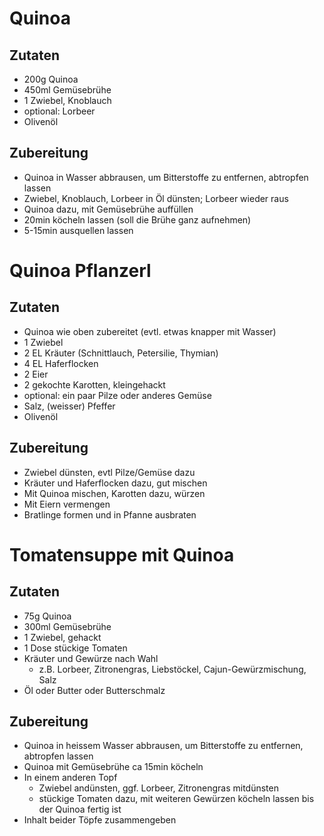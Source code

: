 # Quinoa

## Zutaten
* 200g Quinoa
* 450ml Gemüsebrühe
* 1 Zwiebel, Knoblauch
* optional: Lorbeer
* Olivenöl

## Zubereitung
* Quinoa in Wasser abbrausen, um Bitterstoffe zu entfernen, abtropfen lassen
* Zwiebel, Knoblauch, Lorbeer in Öl dünsten; Lorbeer wieder raus
* Quinoa dazu, mit Gemüsebrühe auffüllen
* 20min köcheln lassen (soll die Brühe ganz aufnehmen)
* 5-15min ausquellen lassen


# Quinoa Pflanzerl

## Zutaten
* Quinoa wie oben zubereitet (evtl. etwas knapper mit Wasser)
* 1 Zwiebel
* 2 EL Kräuter (Schnittlauch, Petersilie, Thymian)
* 4 EL Haferflocken
* 2 Eier
* 2 gekochte Karotten, kleingehackt
* optional: ein paar Pilze oder anderes Gemüse
* Salz, (weisser) Pfeffer 
* Olivenöl

## Zubereitung
* Zwiebel dünsten, evtl Pilze/Gemüse dazu
* Kräuter und Haferflocken dazu, gut mischen
* Mit Quinoa mischen, Karotten dazu, würzen
* Mit Eiern vermengen
* Bratlinge formen und in Pfanne ausbraten

# Tomatensuppe mit Quinoa

## Zutaten
* 75g Quinoa
* 300ml Gemüsebrühe
* 1 Zwiebel, gehackt
* 1 Dose stückige Tomaten
* Kräuter und Gewürze nach Wahl
  * z.B. Lorbeer, Zitronengras, Liebstöckel, Cajun-Gewürzmischung, Salz
* Öl oder Butter oder Butterschmalz

## Zubereitung
* Quinoa in heissem Wasser abbrausen, um Bitterstoffe zu entfernen, abtropfen lassen
* Quinoa mit Gemüsebrühe ca 15min köcheln
* In einem anderen Topf
  * Zwiebel andünsten, ggf. Lorbeer, Zitronengras mitdünsten
  * stückige Tomaten dazu, mit weiteren Gewürzen köcheln lassen bis der Quinoa fertig ist
* Inhalt beider Töpfe zusammengeben
